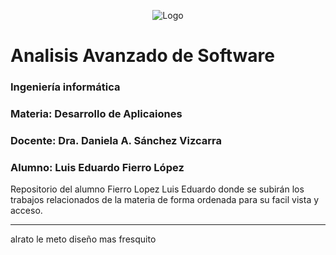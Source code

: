 <p align="center">
    <img alt="Logo" src="https://www.tijuana.tecnm.mx/wp-content/themes/tecnm/images/logo_TECT.png">
</p>

# Analisis Avanzado de Software

### Ingeniería informática
### Materia: Desarrollo de Aplicaiones
### Docente: Dra. Daniela A. Sánchez Vizcarra
### Alumno: Luis Eduardo Fierro López


Repositorio del alumno Fierro Lopez Luis Eduardo donde se subirán los trabajos relacionados de la materia de forma ordenada para su facil vista y acceso.

___
alrato le meto diseño mas fresquito